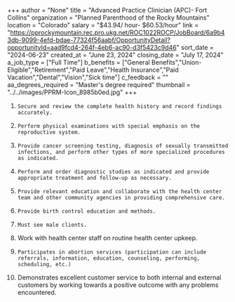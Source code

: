 +++
author = "None"
title = "Advanced Practice Clinician (APC)- Fort Collins"
organization = "Planned Parenthood of the Rocky Mountains"
location = "Colorado"
salary = "$43.94/ hour- $60.53/hour"
link = "https://pprockymountain.rec.pro.ukg.net/ROC1022ROCP/JobBoard/6a9b43db-9099-4efd-bdae-77324f56aabf/OpportunityDetail?opportunityId=aad9fcd4-264f-4eb6-ac90-d3f5423c9d46"
sort_date = "2024-06-23"
created_at = "June 23, 2024"
closing_date = "July 17, 2024"
a_job_type = ["Full Time"]
b_benefits = ["General Benefits","Union-Eligible","Retirement","Paid Leave","Health Insurance","Paid Vacation","Dental","Vision","Sick time"]
c_feedback = ""
aa_degrees_required = "Master's degree required"
thumbnail = "../../images/PPRM-Icon_8985b0ed.jpg"
+++
1.     Secure and review the complete health history and record findings accurately.
2.     Perform physical examinations with special emphasis on the reproductive system.
3.     Provide cancer screening testing, diagnosis of sexually transmitted infections, and perform other types of more specialized procedures as indicated.
4.     Perform and order diagnostic studies as indicated and provide appropriate treatment and follow-up as necessary.
5.     Provide relevant education and collaborate with the health center team and other community agencies in providing comprehensive care.
6.     Provide birth control education and methods.
7.     Must see male clients.
8.    Work with health center staff on routine health center upkeep.
9.     Participates in abortion services (participation can include referrals, information, education, counseling, performing, scheduling, etc.)
10.  Demonstrates excellent customer service to both internal and external customers by working towards a positive outcome with any problems encountered.